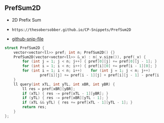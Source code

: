 
## PrefSum2D

- 2D Prefix Sum
- ```
  https://thesobersobber.github.io/CP-Snippets/PrefSum2D
  ```
- [github-snip-file](https://github.com/theSoberSobber/CP-Snippets/blob/main/snippets.json#L392)

```cpp
struct PrefSum2D {
    vector<vector<ll>> pref; int n; PrefSum2D() {}
    PrefSum2D(vector<vector<ll>> &_v) : n(_v.size()), pref(_v) {
        for (int j = 1; j < n; j++) { pref[0][j] += pref[0][j - 1]; }
        for (int i = 1; i < n; i++) { pref[i][0] += pref[i - 1][0]; }
        for (int i = 1; i < n; i++)    for (int j = 1; j < n; j++)
                pref[i][j] += pref[i - 1][j] + pref[i][j - 1] - pref[i - 1][j - 1];
    }
    ll query(int xTL, int yTL, int xBR, int yBR) {
        ll res = pref[xBR][yBR];
        if (xTL) { res -= pref[xTL - 1][yBR]; }
        if (yTL) { res -= pref[xBR][yTL - 1]; }
        if (xTL && yTL) { res += pref[xTL - 1][yTL - 1]; }
        return res;
    }
};

```
